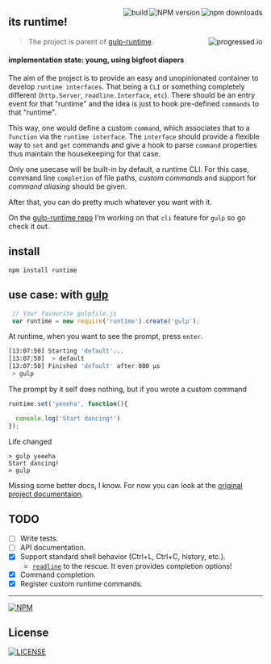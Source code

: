 
[<img alt="npm downloads" src="http://img.shields.io/npm/dm/runtime.svg?style=flat-square" align="right"/>](http://img.shields.io/npm/dm/runtime.svg)
[<img alt="NPM version" src="http://img.shields.io/npm/v/runtime.svg?style=flat-square" align="right"/>](http://www.npmjs.org/package/runtime)
[<img alt="build" src="http://img.shields.io/travis/stringparser/runtime/master.svg?style=flat-square" align="right"/>](https://travis-ci.org/stringparser/runtime/builds)

## its runtime!
> The project is parent of [gulp-runtime](https://github.com/stringparser/gulp-runtime). [<img alt="progressed.io" src="http://progressed.io/bar/40" align="right"/>](https://github.com/fehmicansaglam/progressed.io)

#### implementation state: young, using **bigfoot** diapers

The aim of the project is to provide an easy and unopinionated container to develop `runtime interfaces`. That being a `CLI` or something completely different (`http.Server`, `readline.Interface`, `etc`). There should be an entry event for that "runtime" and the idea is just to hook pre-defined `commands` to that "runtime".

This way, one would define a custom `command`, which associates that to a `function` via the `runtime interface`. The `interface` should provide a flexible way to `set` and `get` commands and give a hook to parse `command` properties thus maintain the housekeeping for that case.

Only one usecase will be built-in by default, a runtime CLI. For this case, command line `completion` of file paths,  *custom commands* and support for *command aliasing* should be given.

After that, you can do pretty much whatever you want with it.

On the [gulp-runtime repo](https://github.com/stringparser/gulp-runtime) I'm working on that `cli` feature for `gulp` so go check it out.

## install

```
npm install runtime
```

## use case: with [gulp](https://github.com/gulpjs/gulp)

```js
 // Your favourite gulpfile.js
 var runtime = new require('runtime').create('gulp');
```

At runtime, when you want to see the prompt, press `enter`.

```bash
[13:07:50] Starting 'default'...
[13:07:50]  > default
[13:07:50] Finished 'default' after 800 μs
 > gulp
```

The prompt by it self does nothing, but if you wrote a custom command

```js
runtime.set('yeeeha', function(){

  console.log('Start dancing!')
});
```

Life changed
```shell
> gulp yeeeha
Start dancing!
> gulp
```

Missing some better docs, I know. For now you can look at the [original project documentaion](hhttps://github.com/stringparser/gulp-runtime/tree/master/docs).

## TODO
- [ ] Write tests.
- [ ] API documentation.
- [X] Support standard shell behavior (Ctrl+L, Ctrl+C, history, etc.).
  * [`readline`](http://nodejs.org/api/readline.html) to the rescue. It even provides completion options!
- [X] Command completion.
- [X] Register custom runtime commands.

<hr>

[![NPM](https://nodei.co/npm/runtime.png?downloads=true)](https://nodei.co/npm/runtime/)

## License

[<img alt="LICENSE" src="http://img.shields.io/npm/l/gulp-runtime.svg?style=flat-square"/>](http://opensource.org/licenses/MIT)
